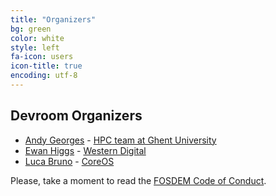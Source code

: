```yaml
---
title: "Organizers"
bg: green
color: white
style: left
fa-icon: users
icon-title: true
encoding: utf-8
---
```


## Devroom Organizers

* [Andy Georges](https://github.com/iktovian) - [HPC team at Ghent University](https://www.vscentrum.be/)
* [Ewan Higgs](https://github.com/ehiggs) - [Western Digital](http://www.wdc.com)
* [Luca Bruno](https://github.com/lucab) - [CoreOS](http://coreos.com/)

Please, take a moment to read the [FOSDEM Code of Conduct](https://fosdem.org/2018/practical/conduct/).
